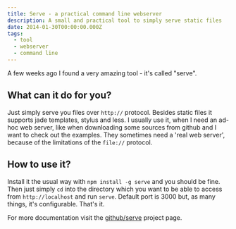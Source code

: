 ```yaml
---
title: Serve - a practical command line webserver
description: A small and practical tool to simply serve static files
date: 2014-01-30T00:00:00.000Z
tags:
  - tool
  - webserver
  - command line
---
```


A few weeks ago I found a very amazing tool - it's called "serve".

<!-- readmore -->

## What can it do for you?
Just simply serve you files over `http://` protocol. Besides static files it supports jade templates, stylus and less.
I usually use it, when I need an ad-hoc web server, like when downloading some sources from github and I want to check out the examples.
They sometimes need a 'real web server', because of the limitations of the `file://` protocol.

## How to use it?
Install it the usual way with `npm install -g serve` and you should be fine.
Then just simply `cd` into the directory which you want to be able to access from `http://localhost` and run `serve`.
Default port is 3000 but, as many things, it's configurable.
That's it.

For more documentation visit the <a href="https://github.com/visionmedia/serve" rel="external,nofollow">github/serve</a> project page.

